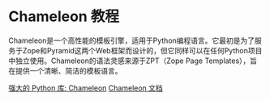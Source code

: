 # Chameleon 教程

<show-structure depth="3"/>

Chameleon是一个高性能的模板引擎，适用于Python编程语言。它最初是为了服务于Zope和Pyramid这两个Web框架而设计的，但它同样可以在任何Python项目中独立使用。Chameleon的语法灵感来源于ZPT（Zope Page Templates），旨在提供一个清晰、简洁的模板语言。


<seealso>
<category ref="ref_docs">
    <a href="https://mp.weixin.qq.com/s/-YKVczlzn01S6QZQQ3EEBA">强大的 Python 库: Chameleon</a>
    <a href="https://chameleon.readthedocs.io/en/latest">Chameleon 文档</a>
</category>
<category ref="ref_github">
</category>
<category ref="ref_issues">
</category>
<category ref="ref_hf">
</category>
<category ref="ref_ms">
</category>
</seealso>


